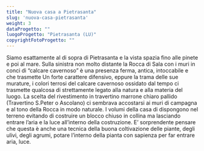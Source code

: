 ```yaml
---
title: "Nuova casa a Pietrasanta"
slug: 'nuova-casa-pietrasanta'
weight: 3
dataProgetto: ""
luogoProgetto: "Pietrasanta (LU)"
copyrightFotoProgetto: ""
---
```

Siamo esattamente al di sopra di Pietrasanta e la vista spazia fino alle pinete e poi al mare.  Sulla sinistra non molto distante la Rocca di Sala con i muri in conci di “calcare cavernoso” è una presenza ferma, antica, intoccabile e che trasmette 
Un forte carattere difensivo, eppure la trama delle sue murature, i colori terrosi del calcare cavernoso ossidato dal tempo ci trasmette qualcosa di strettamente legato alla natura e alla materia del luogo.
La scelta del rivestimento in travertino marrone chiaro pallido (Travertino S.Peter o Ascolano) ci sembrava accostarsi ai muri di campagna e al tono della Rocca in modo naturale.
I volumi della casa di dispongono nel terreno evitando di costruire un blocco chiuso in collina ma lasciando entrare l’aria e la luce all’interno della costruzione. E’ sorprendente pensare che questa è anche una tecnica della buona coltivazione delle piante, degli ulivi, degli agrumi, potare l’interno della pianta con sapienza per far entrare aria, luce.